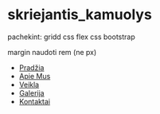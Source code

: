 # skriejantis_kamuolys

pachekint:
gridd css 
flex css 
bootstrap


margin naudoti rem (ne px)

<ul>
       <li><a href="">Pradžia</a></li>
        <li><a href="">Apie Mus</a></li>
        <li><a href="">Veikla</a></li>
        <li><a href="">Galerija</a></li>
        <li><a href="">Kontaktai</a></li>